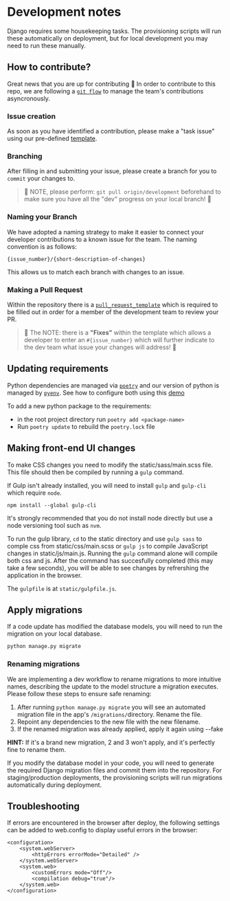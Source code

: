 # Development notes


Django requires some housekeeping tasks. The provisioning scripts will run these automatically on deployment,
but for local development you may need to run these manually.

## How to contribute?

Great news that you are up for contributing :tada: In order to contribute to this repo, we are following a [`git flow`](https://www.atlassian.com/git/tutorials/comparing-workflows/gitflow-workflow) to manage the team's contributions asyncronously.

### Issue creation
As soon as you have identified a contribution, please make a "task issue" using our pre-defined [template](https://github.com/alan-turing-institute/data-classification-app/blob/development/.github/ISSUE_TEMPLATE/task-issue-template.md).

### Branching
After filling in and submitting your issue, please create a branch for you to `commit` your changes to.

> :rotating_light: NOTE, please perform:
`git pull origin/development` beforehand to make sure you have all the "dev" progress on your local branch! :rotating_light:

### Naming your Branch
We have adopted a naming strategy to make it easier to connect your developer contributions to a known issue for the team. The naming convention is as follows:

```
{issue_number}/{short-description-of-changes}
```
This allows us to match each branch with changes to an issue.

### Making a Pull Request
Within the repository there is a [`pull_request_template`](https://github.com/alan-turing-institute/data-classification-app/blob/development/.github/pull_request_template.md) which is required to be filled out in order for a member of the development team to review your PR.

> :rotating_light: The NOTE: there is a **"Fixes"** within the template which allows a developer to enter an `#{issue_number}` which will further indicate to the dev team what issue your changes will address!  :rotating_light:

## Updating requirements
Python dependencies are managed via [`poetry`](https://python-poetry.org/docs/basic-usage/) and our version of python is managed by [`pyenv`](https://github.com/pyenv/pyenv). See how to configure both using this [demo](https://blog.jayway.com/2019/12/28/pyenv-poetry-saviours-in-the-python-chaos/py)

To add a new python package to the requirements:

* in the root project directory run `poetry add <package-name>`
* Run `poetry update` to rebuild the `poetry.lock` file

## Making front-end UI changes

To make CSS changes you need to modify the static/sass/main.scss file. This file should then be compiled by running a `gulp` command.

If Gulp isn't already installed, you will need to install `gulp` and `gulp-cli` which require `node`. 

 `npm install --global gulp-cli`

It's strongly recommended that you do not install node directly but use a node versioning tool such as `nvm`. 

To run the gulp library, `cd` to the static directory and use `gulp sass` to comple css from static/css/main.scss or `gulp js` to compile JavaScript changes in static/js/main.js. Running the `gulp` command alone will compile both css and js. After the command has succesfully completed (this may take a few seconds), you will be able to see changes by refrershing the application in the browser.

The `gulpfile` is at `static/gulpfile.js`.


## Apply migrations

If a code update has modified the database models, you will need to run the migration on your local database.

```bash
python manage.py migrate
```
### Renaming migrations
We are implementing a dev workflow to rename migrations to more intuitive names, describing the update to the model structure a migration executes.
Please follow these steps to ensure safe renaming:
1. After running `python manage.py migrate` you will see an automated migration file in the app's `/migrations/`directory. Rename the file.
2. Repoint any dependencies to the new file with the new filename.
3. If the renamed migration was already applied, apply it again using --fake

**HINT:** If it's a brand new migration, 2 and 3 won't apply, and it's perfectly fine to rename them.

If you modify the database model in your code, you will need to generate the required Django migration files and commit them into the repository.
For staging/production deployments, the provisioning scripts will run migrations automatically during deployment.


## Troubleshooting

If errors are encountered in the browser after deploy, the following settings can be added to web.config to display useful errors in the browser:
```
<configuration>
    <system.webServer>
        <httpErrors errorMode="Detailed" />
    </system.webServer>
    <system.web>
        <customErrors mode="Off"/>
        <compilation debug="true"/>
    </system.web>
</configuration>
```
